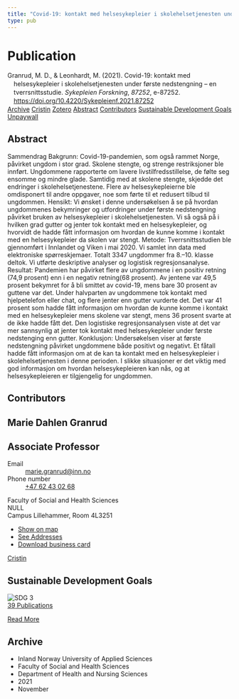 ```yaml
---
title: "Covid-19: kontakt med helsesykepleier i skolehelsetjenesten under første nedstengning – en tverrsnittsstudie"
type: pub
---
```

<h1>Publication</h1>
<article id="csl-bib-container-H6Q7LBSM" class="csl-bib-container">
  <div class="csl-bib-body" style="line-height: 1.35; padding-left: 1em; text-indent:-1em;">
  <div class="csl-entry">Granrud, M. D., &amp; Leonhardt, M. (2021). Covid-19: kontakt med helsesykepleier i skolehelsetjenesten under f&#xF8;rste nedstengning &#x2013; en tverrsnittsstudie. <i>Sykepleien Forskning</i>, <i>87252</i>, e-87252. <a href="https://doi.org/10.4220/Sykepleienf.2021.87252">https://doi.org/10.4220/Sykepleienf.2021.87252</a></div>
</div>
  <div class="csl-bib-buttons">
    <a href="#taxonomy-article-H6Q7LBSM" class="csl-bib-button">Archive</a>
    <a href="https://app.cristin.no/results/show.jsf?id=1960806" alt="Cristin URL" class="csl-bib-button">Cristin</a>
    <a href="http://zotero.org/groups/5022929/items/H6Q7LBSM" alt="Zotero URL" class="csl-bib-button">Zotero</a>
    <a href="#abstract-article-H6Q7LBSM" class="csl-bib-button">Abstract</a>
    <a href="#contributors-article-H6Q7LBSM" class="csl-bib-button">Contributors</a>
    <a href="#sdg-article-H6Q7LBSM" class="csl-bib-button">Sustainable Development Goals</a>
    <a href="https://sykepleien.no/sites/default/files/pdf-export/pdf-export-87252.pdf" class="csl-bib-button">Unpaywall</a>
  </div>
  <div id="csl-bib-meta-container-H6Q7LBSM"></div>
</article>
<div id="csl-bib-meta-H6Q7LBSM" class="csl-bib-meta">
  <article id="abstract-article-H6Q7LBSM" class="abstract-article">
    <h1>Abstract</h1>
    Sammendrag 
Bakgrunn: Covid-19-pandemien, som også rammet Norge, påvirket ungdom i 
stor grad. Skolene stengte, og strenge restriksjoner ble innført. Ungdommene 
rapporterte om lavere livstilfredsstillelse, de følte seg ensomme og mindre 
glade. Samtidig med at skolene stengte, skjedde det endringer i 
skolehelsetjenestene. Flere av helsesykepleierne ble omdisponert til andre 
oppgaver, noe som førte til et redusert tilbud til ungdommen. 
Hensikt: Vi ønsket i denne undersøkelsen å se på hvordan ungdommenes 
bekymringer og utfordringer under første nedstengning påvirket bruken av 
helsesykepleier i skolehelsetjenesten. Vi så også på i hvilken grad gutter og 
jenter tok kontakt med en helsesykepleier, og hvorvidt de hadde fått 
informasjon om hvordan de kunne komme i kontakt med en helsesykepleier da 
skolen var stengt. 
Metode: Tverrsnittsstudien ble gjennomført i Innlandet og Viken i mai 2020. Vi 
samlet inn data med elektroniske spørreskjemaer. Totalt 3347 ungdommer fra 
8.–10. klasse deltok. Vi utførte deskriptive analyser og logistisk 
regresjonsanalyse. 
Resultat: Pandemien har påvirket flere av ungdommene i en positiv retning (74,9 prosent) enn i en negativ retning(68 prosent). Av jentene var 49,5 prosent bekymret for å bli smittet av covid-19, mens bare 30 prosent av guttene var det.  Under halvparten av ungdommene tok kontakt med hjelpetelefon eller chat, og flere jenter enn gutter vurderte det. Det var 41 prosent som hadde fått informasjon om hvordan de kunne komme i kontakt med en helsesykepleier mens skolene var stengt, mens 36 prosent svarte at de ikke hadde fått det. Den logistiske regresjonsanalysen viste at det var mer sannsynlig at jenter tok kontakt med helsesykepleier under første nedstenging enn gutter. 
Konklusjon: Undersøkelsen viser at første nedstengning påvirket ungdommene både positivt og negativt. Et fåtall hadde fått informasjon om at de kan ta kontakt med en helsesykepleier i skolehelsetjenesten i denne perioden. I slikke situasjoner er det viktig med god informasjon om hvordan helsesykepleieren kan nås, og at helsesykepleieren er tilgjengelig for ungdommen.
  </article>
  <article id="contributors-article-H6Q7LBSM" class="contributors-article">
    <h1>Contributors</h1>
    <div class="personas">
<div class="vrtx-hinn-person-card">
<div class="photo">
<i class="lar la-user-circle missing-person"></i>
</div>
<div class="info">
<hgroup><h1>Marie Dahlen Granrud</h1>
<h2>Associate Professor</h2>
</hgroup><dl>
<dt>Email</dt>
<dd>
<a href="mailto:marie.granrud@inn.no">marie.granrud@inn.no</a>
</dd>
<dt>Phone number</dt>
<dd><a href="tel:+4762430268">
+47 62 43 02 68
</a></dd>
</dl>
<p>
Faculty of Social and Health Sciences<br>
NULL<br>
Campus Lillehammer,
Room 4L3251
</p>
<ul class="vrtx-hinn-links">
<li><a href="https://www.google.com/maps?q=60.88177,11.53669">Show on map</a></li>
<li><a href="https://www.inn.no/english/find-an-employee/marie-granrud.html#vrtx-hinn-addresses">See Addresses</a></li>
<li><a href="https://www.inn.no/english/find-an-employee/marie-granrud.html?vrtx=vcf">Download business card</a></li>
</ul>
</div>
</div>
<a href="https://app.cristin.no/persons/show.jsf?id=606793" alt="Cristin URL" class="personas-cristin">Cristin</a>
</div>
  </article>
  <article id="sdg-article-H6Q7LBSM" class="sdg-article">
    <h1>Sustainable Development Goals</h1>
    <div class="sdg-container"><div id="sdg3" class="sdg">
<img src="{{< params subfolder >}}images/sdg/sdg03_en.png" class="image" alt="SDG 3">
<div class="sdg-overlay">
<a href="{{< params subfolder >}}en/archive/?sdg=3#archive" class="sdg-publication-count"><span>39</span> Publications</a>
<p><a href="https://sdgs.un.org/goals/goal3" class="sdg-read-more">Read More</a></p>
</div>
</div></div>
  </article>
  <article id="taxonomy-article-H6Q7LBSM" class="taxonomy-article">
    <h1>Archive</h1>
    <ul>
      <li>Inland Norway University of Applied Sciences</li>
      <li>Faculty of Social and Health Sciences</li>
      <li>Department of Health and Nursing Sciences</li>
      <li>2021</li>
      <li>November</li>
    </ul>
  </article>
</div>
